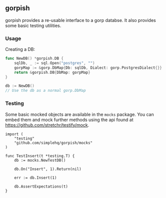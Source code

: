 ## gorpish

gorpish provides a re-usable interface to a gorp databse. It also provides some basic testing utilities.

### Usage

Creating a DB:

```Go
func NewDB() *gorpish.DB {
    sqlDb, _ := sql.Open("postgres", "")
    gorpMap := &gorp.DbMap{Db: sqlDb, Dialect: gorp.PostgresDialect{}}
    return &gorpish.DB{DbMap: gorpMap}
}

db := NewDB()
// Use the db as a normal gorp.DbMap
```

### Testing

Some basic mocked objects are available in the `mocks` package. You can embed them and mock further methods using the api found at https://github.com/stretchr/testify/mock.

```
import (
    "testing"
    "github.com/simplehq/gorpish/mocks"
)

func TestInsert(t *testing.T) {
    db := mocks.NewTestDB()

    db.On("Insert", 1).Return(nil)

    err := db.Insert(1)

    db.AssertExpectations(t)
}
```
